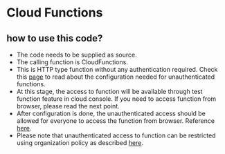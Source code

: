 # Cloud Functions

## how to use this code?
* The code needs to be supplied as source.
* The calling function is CloudFunctions.
* This is HTTP type function without any authentication required. Check this [page](https://cloud.google.com/functions/docs/securing/managing-access-iam#allowing_unauthenticated_http_function_invocation) to read about the configuration needed for unauthenticated functions.
* At this stage, the access to function will be available through test function feature in cloud console. If you need to access function from browser, please read the next point.
* After configuration is done, the unauthenticated access should be allowed for everyone to access the function from browser. Reference [here](https://cloud.google.com/functions/docs/securing/managing-access-iam#after_deployment).
* Please note that unauthenticated access to function can be restricted using organization policy as described [here](https://cloud.google.com/functions/docs/securing/managing-access-iam#domain_restricted_sharing).
